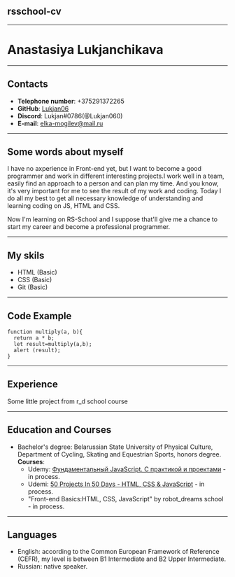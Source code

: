 ## **rsschool-cv**

---

# **Anastasiya Lukjanchikava**

---

## **Contacts**

- **Telephone number**: +375291372265
- **GitHub**: [Lukjan06]()
- **Discord**: Lukjan#0786(@Lukjan060)
- **E-mail**: elka-mogilev@mail.ru

---

## **Some words about myself**

I have no axperience in Front-end yet, but I want to become a good programmer and work in different interesting projects.I work well in a team, easily find an approach to a person and can plan my time. And you know, it's very important for me to see the result of my work and coding. Today I do all my best to get all necessary knowledge of understanding and learning coding on JS, HTML and CSS.

Now I'm learning on RS-School and I suppose that'll give me a chance to start my career and become a professional programmer.

---

## **My skils**

- HTML (Basic)
- CSS (Basic)
- Git (Basic)

---

## **Code Example**

```
function multiply(a, b){
  return a * b;
  let result=multiply(a,b);
  alert (result);
}
```

---

## **Experience**

Some little project from r_d school course

---

## **Education and Courses**

- Bachelor's degree: Belarussian State University of Physical Culture, Department of Cycling, Skating and Equestrian Sports, honors degree.  
   **Courses**:
  - Udemy: [Фундаментальный JavaScript. С практикой и проектами](https://www.udemy.com/course/fundamental-javascript/) - in process.
  - Udemi: [50 Projects In 50 Days - HTML, CSS & JavaScript](https://www.udemy.com/course/50-projects-50-days/) - in process.
  - "Front-end Basics:HTML, CSS, JavaScript" by robot_dreams school - in process.

---

## **Languages**

- English: according to the Common European Framework of Reference (CEFR), my level is between B1 Intermediate and B2 Upper Intermediate.
- Russian: native speaker.
